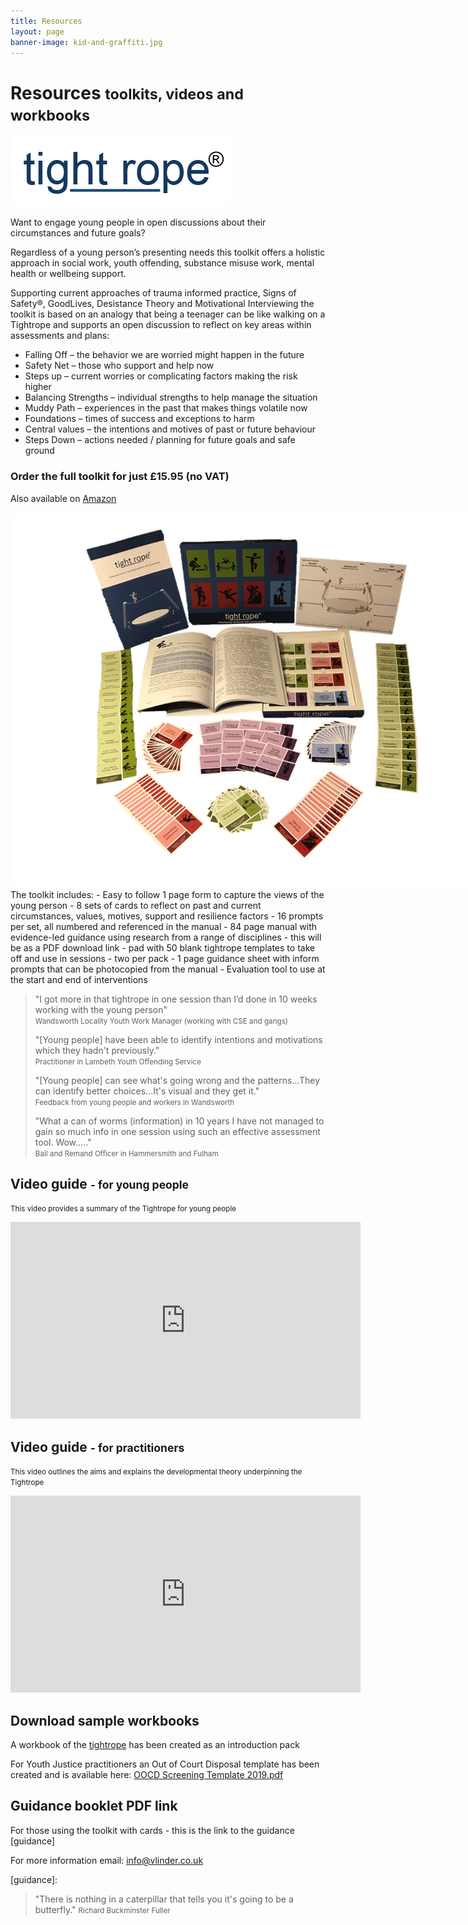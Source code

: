 ```yaml
---
title: Resources
layout: page
banner-image: kid-and-graffiti.jpg
---
```


# Resources <small>toolkits, videos and workbooks</small>

<img id="tightrope-toolkit" src="resources/images/tightrope logo.png" alt="registered logo" class="img-responsive" style="max-width:400px;">

Want to engage young people in open discussions about their circumstances and future goals?

Regardless of a young person’s presenting needs this toolkit offers a holistic approach in social work, youth offending, substance misuse work, mental health or wellbeing support.

Supporting current approaches of trauma informed practice, Signs of Safety®, GoodLives, Desistance Theory and Motivational Interviewing the toolkit is based on an analogy that being a teenager can be like walking on a Tightrope and supports an open discussion to reflect on key areas within assessments and plans:

-	Falling Off – the behavior we are worried might happen in the future
-	Safety Net – those who support and help now
-	Steps up  – current worries or complicating factors making the risk higher
-	Balancing Strengths – individual strengths to help manage the situation
-	Muddy Path – experiences in the past that makes things volatile now
-	Foundations – times of success and exceptions to harm
-	Central values – the intentions and motives of past or future behaviour
-	Steps Down – actions needed / planning for future goals and safe ground


### Order the full toolkit for just £15.95 (no VAT)

Also available on [Amazon]

<img src="resources/images/toolkit.jpg" alt="Tightrope toolkit" class="img-responsive" style="max-width:800px;">
The toolkit includes:
-	Easy to follow 1 page form to capture the views of the young person
-	8 sets of cards to reflect on past and current circumstances, values, motives, support and resilience factors 
-	16 prompts per set, all numbered and referenced in the manual
-	84 page manual with evidence-led guidance using research from a range of disciplines - this will be as a PDF download link
-	pad with 50 blank tightrope templates to take off and use in sessions - two per pack
-	1 page guidance sheet with inform prompts that can be photocopied from the manual
-	Evaluation tool to use at the start and end of interventions

> "I got more in that tightrope in one session than I’d done in 10 weeks working with the young person"  
> <small>Wandsworth Locality Youth Work Manager (working with CSE and gangs)</small>
>
> "[Young people] have been able to identify intentions and motivations which they hadn't previously."  
> <small>Practitioner in Lambeth Youth Offending Service</small>
>
> "[Young people] can see what's going wrong and the patterns...They can identify better choices...It's visual and they get it."  
> <small>Feedback from young people and workers in Wandsworth</small>
>
> "What a can of worms (information) in 10 years I have not managed to gain so much info in one session using such an effective assessment tool. Wow….."  
> <small>Bail and Remand Officer in Hammersmith and Fulham</small>


## Video guide <small> - for young people</small>

<small>This video provides a summary of the Tightrope for young people</small>
<iframe width="560" height="315" src="https://www.youtube.com/embed/kQsYBatdOHU" frameborder="0" allow="accelerometer; autoplay; encrypted-media; gyroscope; picture-in-picture" allowfullscreen></iframe>

## Video guide <small> - for practitioners</small>

<small>This video outlines the aims and explains the developmental theory underpinning the Tightrope</small>
<iframe width="560" height="315" src="https://www.youtube.com/embed/GRhAgx1uSL4" frameborder="0" allow="accelerometer; autoplay; encrypted-media; gyroscope; picture-in-picture" allowfullscreen></iframe>

## Download sample workbooks

A workbook of the [tightrope] has been created as an introduction pack

For Youth Justice practitioners an Out of Court Disposal template has been created and is available here: [OOCD Screening Template 2019.pdf]

## Guidance booklet PDF link

For those using the toolkit with cards - this is the link to the guidance [guidance]

For more information email: [info@vlinder.co.uk](mailto:info@vlinder.co.uk)

[Amazon]: https://www.amazon.co.uk/Tightrope-Toolkit-Dr-Roberta-Evans/dp/1999908007/ref=sr_1_1?ie=UTF8&qid=1548973729&sr=8-1&keywords=tightrope+evans
[tightrope]: /downloads/tightropemodel.pdf
[OOCD Screening Template 2019.pdf]: /downloads/OOCD%20Screening%20Tightrope%202019.pdf
[guidance]:

> "There is nothing in a caterpillar that tells you it's going to be a butterfly."
> <small>Richard Buckminster Fuller</small>
